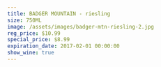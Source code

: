```yaml
---
title: BADGER MOUNTAIN - riesling
size: 750ML
image: /assets/images/badger-mtn-riesling-2.jpg
reg_price: $10.99
special_price: $8.99
expiration_date: 2017-02-01 00:00:00
show_wine: true
---
```



